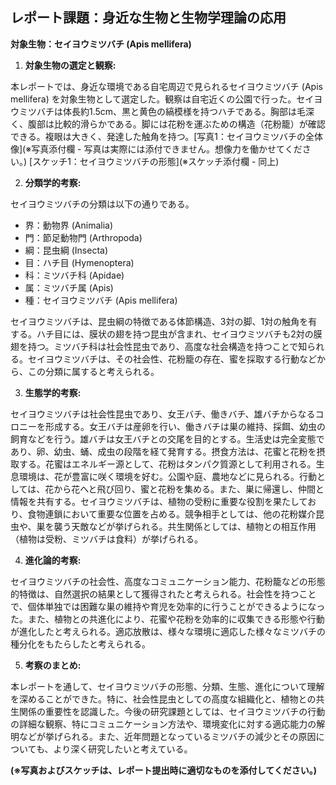 ## レポート課題：身近な生物と生物学理論の応用

**対象生物：セイヨウミツバチ (Apis mellifera)**

1. **対象生物の選定と観察:**

本レポートでは、身近な環境である自宅周辺で見られるセイヨウミツバチ (Apis mellifera) を対象生物として選定した。観察は自宅近くの公園で行った。セイヨウミツバチは体長約1.5cm、黒と黄色の縞模様を持つハチである。胸部は毛深く、腹部は比較的滑らかである。脚には花粉を運ぶための構造（花粉籠）が確認できる。複眼は大きく、発達した触角を持つ。[写真1：セイヨウミツバチの全体像](※写真添付欄 - 写真は実際には添付できません。想像力を働かせてください。)  [スケッチ1：セイヨウミツバチの形態](※スケッチ添付欄 - 同上)


2. **分類学的考察:**

セイヨウミツバチの分類は以下の通りである。

* 界：動物界 (Animalia)
* 門：節足動物門 (Arthropoda)
* 綱：昆虫綱 (Insecta)
* 目：ハチ目 (Hymenoptera)
* 科：ミツバチ科 (Apidae)
* 属：ミツバチ属 (Apis)
* 種：セイヨウミツバチ (Apis mellifera)

セイヨウミツバチは、昆虫綱の特徴である体節構造、3対の脚、1対の触角を有する。ハチ目には、膜状の翅を持つ昆虫が含まれ、セイヨウミツバチも2対の膜翅を持つ。ミツバチ科は社会性昆虫であり、高度な社会構造を持つことで知られる。セイヨウミツバチは、その社会性、花粉籠の存在、蜜を採取する行動などから、この分類に属すると考えられる。


3. **生態学的考察:**

セイヨウミツバチは社会性昆虫であり、女王バチ、働きバチ、雄バチからなるコロニーを形成する。女王バチは産卵を行い、働きバチは巣の維持、採餌、幼虫の飼育などを行う。雄バチは女王バチとの交尾を目的とする。生活史は完全変態であり、卵、幼虫、蛹、成虫の段階を経て発育する。摂食方法は、花蜜と花粉を摂取する。花蜜はエネルギー源として、花粉はタンパク質源として利用される。生息環境は、花が豊富に咲く環境を好む。公園や庭、農地などに見られる。行動としては、花から花へと飛び回り、蜜と花粉を集める。また、巣に帰還し、仲間と情報を共有する。セイヨウミツバチは、植物の受粉に重要な役割を果たしており、食物連鎖において重要な位置を占める。競争相手としては、他の花粉媒介昆虫や、巣を襲う天敵などが挙げられる。共生関係としては、植物との相互作用（植物は受粉、ミツバチは食料）が挙げられる。


4. **進化論的考察:**

セイヨウミツバチの社会性、高度なコミュニケーション能力、花粉籠などの形態的特徴は、自然選択の結果として獲得されたと考えられる。社会性を持つことで、個体単独では困難な巣の維持や育児を効率的に行うことができるようになった。また、植物との共進化により、花蜜や花粉を効率的に収集できる形態や行動が進化したと考えられる。適応放散は、様々な環境に適応した様々なミツバチの種分化をもたらしたと考えられる。


5. **考察のまとめ:**

本レポートを通して、セイヨウミツバチの形態、分類、生態、進化について理解を深めることができた。特に、社会性昆虫としての高度な組織化と、植物との共生関係の重要性を認識した。今後の研究課題としては、セイヨウミツバチの行動の詳細な観察、特にコミュニケーション方法や、環境変化に対する適応能力の解明などが挙げられる。また、近年問題となっているミツバチの減少とその原因についても、より深く研究したいと考えている。


**(※写真およびスケッチは、レポート提出時に適切なものを添付してください。)**
